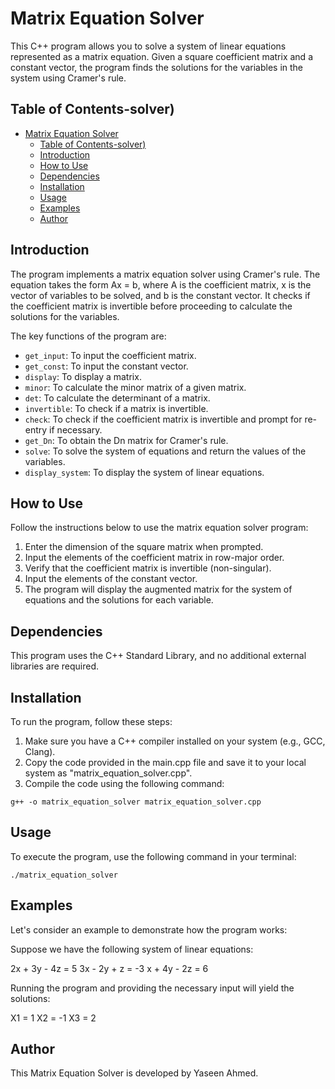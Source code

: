 
# Matrix Equation Solver

This C++ program allows you to solve a system of linear equations represented as a matrix equation. Given a square coefficient matrix and a constant vector, the program finds the solutions for the variables in the system using Cramer's rule.

## Table of Contents-solver)
- [Matrix Equation Solver](#matrix-equation-solver)
  - [Table of Contents-solver)](#table-of-contents-solver)
  - [Introduction](#introduction)
  - [How to Use](#how-to-use)
  - [Dependencies](#dependencies)
  - [Installation](#installation)
  - [Usage](#usage)
  - [Examples](#examples)
  - [Author](#author)

## Introduction

The program implements a matrix equation solver using Cramer's rule. The equation takes the form Ax = b, where A is the coefficient matrix, x is the vector of variables to be solved, and b is the constant vector. It checks if the coefficient matrix is invertible before proceeding to calculate the solutions for the variables.

The key functions of the program are:

- `get_input`: To input the coefficient matrix.
- `get_const`: To input the constant vector.
- `display`: To display a matrix.
- `minor`: To calculate the minor matrix of a given matrix.
- `det`: To calculate the determinant of a matrix.
- `invertible`: To check if a matrix is invertible.
- `check`: To check if the coefficient matrix is invertible and prompt for re-entry if necessary.
- `get_Dn`: To obtain the Dn matrix for Cramer's rule.
- `solve`: To solve the system of equations and return the values of the variables.
- `display_system`: To display the system of linear equations.

## How to Use

Follow the instructions below to use the matrix equation solver program:

1. Enter the dimension of the square matrix when prompted.
2. Input the elements of the coefficient matrix in row-major order.
3. Verify that the coefficient matrix is invertible (non-singular).
4. Input the elements of the constant vector.
5. The program will display the augmented matrix for the system of equations and the solutions for each variable.

## Dependencies

This program uses the C++ Standard Library, and no additional external libraries are required.

## Installation

To run the program, follow these steps:

1. Make sure you have a C++ compiler installed on your system (e.g., GCC, Clang).
2. Copy the code provided in the main.cpp file and save it to your local system as "matrix_equation_solver.cpp".
3. Compile the code using the following command:

```
g++ -o matrix_equation_solver matrix_equation_solver.cpp
```


## Usage

To execute the program, use the following command in your terminal:

```
./matrix_equation_solver
```


## Examples

Let's consider an example to demonstrate how the program works:

Suppose we have the following system of linear equations:

2x + 3y - 4z = 5 
3x - 2y + z = -3 
x + 4y - 2z = 6


Running the program and providing the necessary input will yield the solutions:

X1 = 1 
X2 = -1 
X3 = 2

## Author 
This Matrix Equation Solver is developed by Yaseen Ahmed.